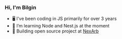 ### Hi, I'm Bilgin

- 🖥️ I've been coding in JS primarily for over 3 years
- 🦀 I’m learning Node and Nest.js at the moment
- 🚀 Building open source project at [NexArb](https://github.com/NexArb/WebApp)
